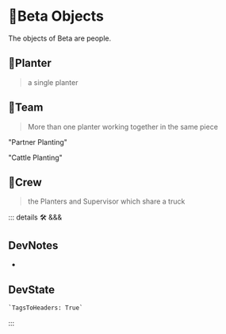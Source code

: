# 🔷<beta>Beta Objects</beta>

The objects of Beta are people.

## 🔷<beta>Planter</beta>

> a single planter

## 🔷<beta>Team</beta>

> More than one planter working together in the same piece

"Partner Planting"

"Cattle Planting"

## 🔷<beta>Crew</beta>

> the Planters and Supervisor which share a truck

::: details 🛠 <dev>&&&</dev>

## DevNotes

-

## DevState

```py
`TagsToHeaders: True`
```

:::
